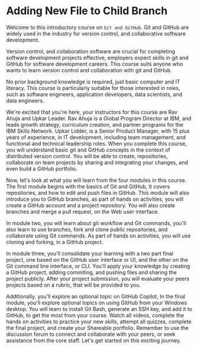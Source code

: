 # Adding New File to Child Branch


Welcome to this introductory course on ```Git and GitHub```.
Git and GitHub are widely used in the industry for version control, and
collaborative software development.

Version control, and collaboration software are crucial for
completing software development projects effective,
employers expect skills in git and GitHub for software development careers.
This course suits anyone who wants to learn version control and
collaboration with git and GitHub.

No prior background knowledge is required, just basic computer and IT literacy.
This course is particularly suitable for those interested in roles,
such as software engineers, application developers, data scientists,
and data engineers.

We're excited that you're here, your instructors for
this course are Rav Ahuja and Upkar Leader.
Rav Ahuja is a Global Program Director at IBM, and leads growth strategy,
curriculum creation, and partner programs for the IBM Skills Network.
Upkar Lidder, is a Senior Product Manager,
with 15 plus years of experience, in IT development,
including team management, and functional and technical leadership roles.
When you complete this course, you will understand basic git and
GitHub concepts in the context of distributed version control.
You will be able to create, repositories, collaborate on team projects by
sharing and integrating your changes, and even build a GitHub portfolio.

Now, let's look at what you will learn from the four modules in this course.
The first module begins with the basics of Git and GitHub,
It covers repositories, and how to edit and push files in GitHub.
This module will also introduce you to GitHub branches, as part of hands on
activities, you will create a GitHub account and a project repository.
You will also create branches and merge a pull request, on the Web user interface.

In module two, you will learn about git workflow and Git commands,
you'll also learn to use branches, fork and clone public repositories,
and collaborate using Git commands.
As part of hands on activities, you will use cloning and forking,
in a GitHub project.

In module three, you'll consolidate your learning with a two part final project,
one based on the GitHub user interface or UI, and
the other on the Git command line interface, or CLI.
You'll apply your knowledge by creating a GitHub project, adding commiting, and
pushing files and sharing the project publicly.
After your project submission, you will evaluate your peers projects based on
a rubric, that will be provided to you.

Additionally, you'll explore an optional topic on GitHub Copilot, In the final
module, you'll explore optional topics on using GitHub from your Windows desktop.
You will learn to install Git Bash, generate an SSH key, and
add it to GitHub, to get the most from your course.
Watch all videos, complete the hands on activities to practice your new skills,
attempt all quizzes, complete the final project, and
create your Shareable portfolio.
Remember to use the discussion forum to connect and collaborate with your peers,
or seek assistance from the core staff.
Let's get started on this exciting journey.
